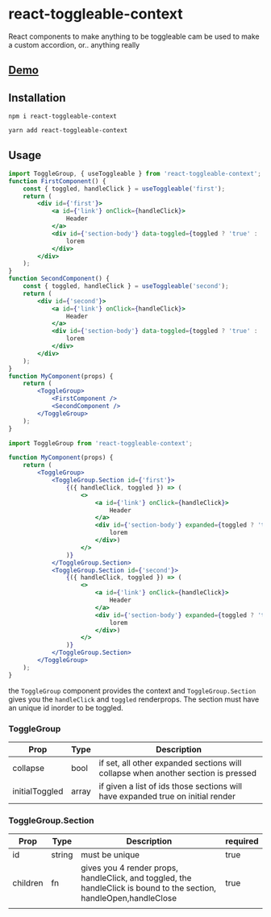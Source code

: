 # react-toggleable-context

React components to make anything to be toggleable
cam be used to make a custom accordion, or.. anything really

## [Demo](https://codesandbox.io/s/7mlqvn0370)

## Installation

`npm i react-toggleable-context`

`yarn add react-toggleable-context`

## Usage

```jsx
import ToggleGroup, { useToggleable } from 'react-toggleable-context';
function FirstComponent() {
    const { toggled, handleClick } = useToggleable('first');
    return (
        <div id={'first'}>
            <a id={'link'} onClick={handleClick}>
                Header
            </a>
            <div id={'section-body'} data-toggled={toggled ? 'true' : 'false'}>
                lorem
            </div>
        </div>
    );
}
function SecondComponent() {
    const { toggled, handleClick } = useToggleable('second');
    return (
        <div id={'second'}>
            <a id={'link'} onClick={handleClick}>
                Header
            </a>
            <div id={'section-body'} data-toggled={toggled ? 'true' : 'false'}>
                lorem
            </div>
        </div>
    );
}
function MyComponent(props) {
    return (
        <ToggleGroup>
            <FirstComponent />
            <SecondComponent />
        </ToggleGroup>
    );
}
```

```jsx
import ToggleGroup from 'react-toggleable-context';

function MyComponent(props) {
    return (
        <ToggleGroup>
            <ToggleGroup.Section id={'first'}>
                {({ handleClick, toggled }) => (
                    <>
                        <a id={'link'} onClick={handleClick}>
                            Header
                        </a>
                        <div id={'section-body'} expanded={toggled ? 'true' : 'false'}>
                            lorem
                        </div>)
                    </>
                )}
            </ToggleGroup.Section>
            <ToggleGroup.Section id={'second'}>
                {({ handleClick, toggled }) => (
                    <>
                        <a id={'link'} onClick={handleClick}>
                            Header
                        </a>
                        <div id={'section-body'} expanded={toggled ? 'true' : 'false'}>
                            lorem
                        </div>)
                    </>
                )}
            </ToggleGroup.Section>
        </ToggleGroup>
    );
}
```

the `ToggleGroup` component provides the context and `ToggleGroup.Section` gives you the `handleClick` and `toggled` renderprops. The section must have an unique id inorder to be toggled.

### ToggleGroup

| Prop           | Type  | Description                                                                       |
| -------------- | ----- | --------------------------------------------------------------------------------- |
| collapse       | bool  | if set, all other expanded sections will collapse when another section is pressed |
| initialToggled | array | if given a list of ids those sections will have expanded true on initial render   |

### ToggleGroup.Section

| Prop     | Type   | Description                                                                                                         | required |
| -------- | ------ | ------------------------------------------------------------------------------------------------------------------- | -------- |
| id       | string | must be unique                                                                                                      | true     |
| children | fn     | gives you 4 render props, handleClick, and toggled, the handleClick is bound to the section, handleOpen,handleClose | true     |
|          |        |                                                                                                                     |          |
